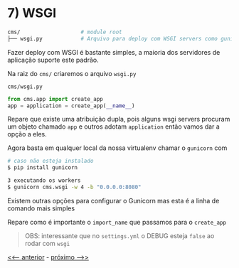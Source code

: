 # 7) WSGI

```bash
cms/                   # module root
├── wsgi.py            # Arquivo para deploy com WSGI servers como gunicorn e uWSGI
```


Fazer deploy com WSGI é bastante simples, a maioria dos servidores de aplicação suporte este padrão.

Na raiz do `cms/` criaremos o arquivo `wsgi.py`

`cms/wsgi.py`


```py
from cms.app import create_app
app = application = create_app(__name__)
```

Repare que existe uma atribuição dupla, pois alguns wsgi servers procuram um objeto chamado `app` e outros adotam `application` então vamos dar a opção a eles.

Agora basta em qualquer local da nossa virtualenv chamar o `gunicorn` com

```bash
# caso não esteja instalado
$ pip install gunicorn

3 executando os workers
$ gunicorn cms.wsgi -w 4 -b "0.0.0.0:8080"
```

Existem outras opções para configurar o Gunicorn mas esta é a linha de comando mais simples

Repare como é importante o `import_name` que passamos para o `create_app`

> OBS:  interessante que no `settings.yml` o DEBUG esteja `false` ao rodar com `wsgi`


[<<-- anterior](../../../tree/cms_6_static/cms)  -  [próximo -->>](../../../tree/cms_8_test/cms)
